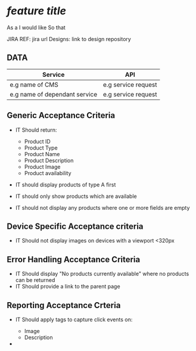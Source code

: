 # *feature title*

As a
I would like
So that

JIRA REF: jira url
Designs: link to design repository

## DATA

|Service                        | API                     |
|-------------------------------|-------------------------|
|e.g name of CMS                | e.g service request     |
|e.g name of dependant service  | e.g service request     |


## Generic Acceptance Criteria

+ IT Should return:
  + Product ID
  + Product Type
  + Product Name
  + Product Description
  + Product Image
  + Product availability

+ IT should display products of type A first
+ IT should only show products which are available
+ IT should not display any products where one or more fields are empty

## Device Specific Acceptance criteria

+ IT Should not display images on devices with a viewport <320px

## Error Handling Acceptance Criteria

+ IT Should display "No products currently available" where no products can be returned
+ IT Should provide a link to the parent page 

## Reporting Acceptance Crteria

+ IT Should apply tags to capture click events on:
  + Image
  + Description

+ 
 
